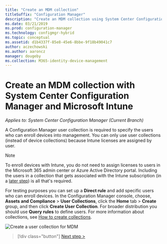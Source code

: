 ```yaml
---
title: "Create an MDM collection"
titleSuffix: "Configuration Manager"
description: "Create an MDM collection using System Center Configuration Manager."
ms.date: 03/21/2019
ms.prod: configuration-manager
ms.technology: configmgr-hybrid
ms.topic: conceptual
ms.assetid: d1b4337f-85e8-45e6-8bbe-9f18b49041c7
author: aczechowski
ms.author: aaroncz
manager: dougeby
ms.collection: M365-identity-device-management
---
```

# Create an MDM collection with System Center Configuration Manager and Microsoft Intune

*Applies to: System Center Configuration Manager (Current Branch)*

A Configuration Manager user collection is required to specify the users who can enroll devices into management. You can only use user collections (instead of device collections) because Intune licenses are assigned by user.

> [!NOTE]
> To enroll devices with Intune, you do not need to assign licenses to users in the Microsoft 365 admin center or Azure Active Directory portal. Including the users in a collection that gets associated with the Intune subscription (in a [later step](configure-intune-subscription.md)) is all that's required.

For testing purposes you can set up a **Direct rule** and add specific users who can enroll devices. In the Configuration Manager console, choose, **Assets and Compliance** > **User Collections**, click the **Home** tab > **Create** group, and then click **Create User Collection**. For broader distribution you should use **Query rules** to define users. For more information about collections, see [How to create collections](https://technet.microsoft.com/library/mt629371.aspx).

![Create a user collection for MDM](../media/mdm-create-user-collection.png)

> [!div class="button"]
> [Next step >](confirm-dns.md)

